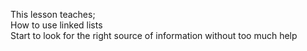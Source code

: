 This lesson teaches;  </br>
How to use linked lists</br>
Start to look for the right source of information without too much help
